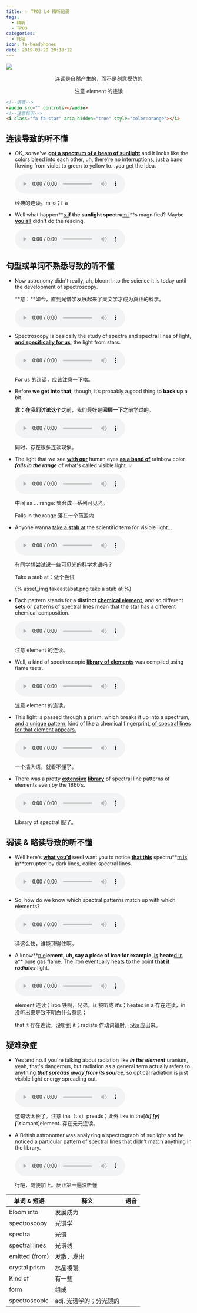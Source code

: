 ```yaml
---
title: ✨ TPO3 L4 精听记录
tags:
  - 精听  
  - TPO3
categories:
  - 托福
icon: fa-headphones
date: 2019-03-20 20:10:12
---
```


<img src="https://www.ucsb.edu/sites/default/files/images/home/UC-Santa-Barbara-Henley-Gate-Hero-700.jpg" />

<center><p>连读是自然产生的，而不是刻意模仿的</p><p>
    注意 element 的连读
    </p></center>

<p style="display:none">我还是很容易自卑，但是能力又不足。只能无能狂怒了吗？但我觉得不一定，我有机会，只要多加练习我也可以考到分数。UC系统都是优秀的人才才能进，我进不了。但是我不想以后说是当初不用功，不努力所以 才进不了。大家都是很强的人，朋友们都很强 都比我厉害。是激励也是折磨。</p>

<!--more-->

```html
<!--语音-->
<audio src="" controls></audio>
<!--注意标识-->
<i class="fa fa-star" aria-hidden="true" style="color:orange"></i>
```

## 连读导致的听不懂

* OK, so we've **<u>got a spectrum of a beam of sunlight</u>** and it looks like the colors bleed into each other, uh, there’re no interruptions, just a band flowing from violet to green to yellow to…you get the idea.

  <audio src="https://img.kmf.com/qmmp3/1822/74842_20181218120302.mp3" controls></audio>

  经典的连读。m-o；f-a

* Well what happen**<u>s i</u>**f the sunlight spectru**<u>m i</u>**s magnified? Maybe **<u>you all</u>** didn't do the reading.

  <audio src="https://img.kmf.com/qmmp3/1822/74843_20181218120302.mp3" controls></audio>

  

## 句型或单词不熟悉导致的听不懂

* Now astronomy didn't really, uh, bloom into the science it is today until the development of spectroscopy.

  **意：**如今，直到光谱学发展起来了天文学才成为真正的科学。

  <audio src="https://img.kmf.com/qmmp3/1822/74826_20181218120302.mp3" controls></audio>

* Spectroscopy is basically the study of spectra and spectral lines of light, **<u>and specifically for us</u>**, the light from stars.

  <audio src="https://img.kmf.com/qmmp3/1822/74828_20181218120302.mp3" controls></audio>

  For us 的连读，应该注意一下咯。

* Before **we get into that**, though, it’s probably a good thing to **back up** a bit.

  **意：**在我们**讨论这个**之前，我们最好是**回顾一下**之前学过的。

  <audio src="https://img.kmf.com/qmmp3/1822/74832_20181218120302.mp3" controls></audio>

  同时，存在很多连读现象。

* The light that we see **<u>with our</u>** human eyes **<u>as a band of</u>** rainbow color ***falls in the range*** of what's called visible light. 💡

  <audio src="https://img.kmf.com/qmmp3/1822/74834_20181218120302.mp3" controls></audio>

  中间 as … range: 集合成一系列可见光。

  Falls in the range 落在一个范围内

* Anyone wanna <u>take a **stab** at</u> the scientific term for visible light… 

  <audio src="https://img.kmf.com/qmmp3/1822/74836_20181218120302.mp3" controls></audio>

  有同学想尝试说一些可见光的科学术语吗？

  Take a stab at：做个尝试

  {% asset_img takeastabat.png take a stab at %}

* <i class="fa fa-star" aria-hidden="true" style="color:orange"></i> Each pattern stands for a **distinct <u>chemical element</u>**, and so different **sets** or patterns of spectral lines mean that the star has a different chemical composition.

  <audio src="https://img.kmf.com/qmmp3/1822/74848_20181218120302.mp3" controls></audio>

  注意 element 的连读。

* <i class="fa fa-star" aria-hidden="true" style="color:orange"></i> Well, a kind of spectroscopic **<u>library of elements</u>** was compiled using flame tests.

  <audio src="https://img.kmf.com/qmmp3/1822/74852_20181218120302.mp3" controls></audio>

  注意 element 的连读。

* This light is passed through a prism, which breaks it up into a spectrum, <u>and a unique pattern</u>, kind of like a chemical fingerprint, <u>of spectral lines for that element appears.</u>

  <audio src="https://img.kmf.com/qmmp3/1822/74855_20181218120302.mp3" controls></audio>

  一个插入语，就看不懂了。

* <i class="fa fa-star" aria-hidden="true" style="color:orange"></i> There was a pretty **<u>extensive</u>** **<u>library</u>** of spectral line patterns of elements even by the 1860’s.

  <audio src="https://img.kmf.com/qmmp3/1822/74860_20181218120302.mp3" controls></audio>

  Library of spectral 服了。



## 弱读 & 略读导致的听不懂

* Well here's **<u>what you’d</u>** see:I want you to notice **<u>that this</u>** spectru**<u>m i</u><u>s in</u>**terrupted by dark lines, called spectral lines.

  <audio src="https://img.kmf.com/qmmp3/1822/74844_20181218120302.mp3" controls></audio>

* So, how do we know which spectral patterns match up with which elements?

  <audio src="https://img.kmf.com/qmmp3/1822/74850_20181218120302.mp3" controls></audio>

  读这么快，谁能顶得住啊。

* <i class="fa fa-star" aria-hidden="true" style="color:orange"></i> A know**<u>n e</u>**lement, uh, say a piece of ***iron*** for example, **<u>is</u>** heate**<u>d in a</u>** pure gas flame. The iron eventually heats to the point **<u>that it</u>** ***radiates*** light.

  <audio src="https://img.kmf.com/qmmp3/1822/74853_20181218120302.mp3" controls></audio>

  element 连读；iron 铁啊，兄弟。is 被听成 it‘s；heated in a 存在连读，in 没听出来导致不明白什么意思；

  that it 存在连读，没听到 it；radiate 作动词辐射，没反应出来。



## 疑难杂症

* Yes and no.If you're talking about radiation like ***in the element*** uranium, yeah, that's dangerous, but radiation as a general term actually refers to anything ***<u>that s</u>pread<u>s a</u>way fro<u>m i</u>ts source***, so optical radiation is just visible light energy spreading out.

  <audio src="https://img.kmf.com/qmmp3/1822/74840_20181218120302.mp3" controls></audio>

  这句话太长了。注意 tha（t s）preads；此外 like in the[ð***i] [y] ['ɛ***ləmənt]element. 存在元元连读。

* A British astronomer was analyzing a spectrograph of sunlight and he noticed a particular pattern of spectral lines that didn’t match anything in the library.

  <audio src="https://img.kmf.com/qmmp3/1822/74861_20181218120302.mp3" controls></audio>

  行吧，随便加上。反正第一遍没听懂








| <i class="fa fa-star" aria-hidden="true" style="color:orange"></i> 单词 & 短语 | 释义                    | 语音 |
| ------------------------------------------------------------ | ----------------------- | ---- |
| bloom into                                                   | 发展成为                |      |
| spectroscopy                                                 | 光谱学                  |      |
| spectra                                                      | 光谱                    |      |
| spectral lines                                               | 光谱线                  |      |
| emitted (from)                                               | 发散，发出              |      |
| crystal prism                                                | 水晶棱镜                |      |
| Kind of                                                      | 有一些                  |      |
| form                                                         | 组成                    |      |
| spectroscopic                                                | adj. 光谱学的；分光镜的 |      |